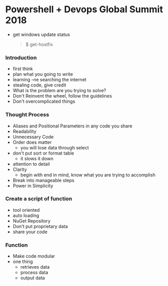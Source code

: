 # Powershell + Devops Global Summit 2018

- get windows update status
    > $ get-hostfix

### Introduction
- first think
- plan what you going to write
- learning -ne searching the internet
- stealing code, give credit
- What is the problem are you trying to solve?
- Don't Reinvent the wheel, follow the guidelines
- Don't overcomplicated things

### Thought Process
- Aliases and Positional Parameters in any code you share
- Readability
- Unnecessary Code
- Order does matter
    - you will lose data through select
- don't put sort or format table
    - it slows it down
- attention to detail
- Clarity
    - begin with end in mind, know what you are trying to accomplish
- Break into manageable steps
- Power in Simplicity

### Create a script of function
- tool oriented 
- auto loading
- NuGet Repository
- Don't put proprietary data
- share your code

### Function
- Make code modular
- one thing
    - retrieves data
    - process data
    - output data
